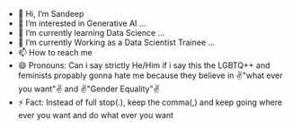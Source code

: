 - 👋 Hi, I’m Sandeep
- 👀 I’m interested in Generative AI ...
- 🌱 I’m currently learning Data Science ...
- 💞️ I’m currently Working as a Data Scientist Trainee ...
- 📫 How to reach me 
- 😄 Pronouns: Can i say strictly He/Him if i say this the LGBTQ++ and feminists propably gonna hate me because they believe in ✌"what ever you want"✌ and ✌"Gender Equality"✌ 
- ⚡ Fact: Instead of full stop(.), keep the comma(,) and keep going where ever you want and do what ever you want

<!---
Sandeep22516/Sandeep22516 is a ✨ special ✨ repository because its `README.md` (this file) appears on your GitHub profile.
You can click the Preview link to take a look at your changes.
--->
